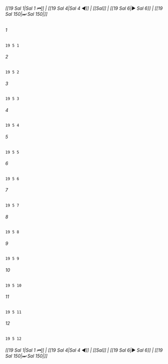 
###### [[19 Sal 1|Sal 1 ⏮]] | [[19 Sal 4|Sal 4 ◀]] | [[Sal]] | [[19 Sal 6|▶ Sal 6]] | [[19 Sal 150|⏭ Sal 150|]]

###### 1
``` verse
19 5 1 
```
###### 2
``` verse
19 5 2 
```
###### 3
``` verse
19 5 3 
```
###### 4
``` verse
19 5 4 
```
###### 5
``` verse
19 5 5 
```
###### 6
``` verse
19 5 6 
```
###### 7
``` verse
19 5 7 
```
###### 8
``` verse
19 5 8 
```
###### 9
``` verse
19 5 9 
```
###### 10
``` verse
19 5 10 
```
###### 11
``` verse
19 5 11 
```
###### 12
``` verse
19 5 12 
```

###### [[19 Sal 1|Sal 1 ⏮]] | [[19 Sal 4|Sal 4 ◀]] | [[Sal]] | [[19 Sal 6|▶ Sal 6]] | [[19 Sal 150|⏭ Sal 150|]]

